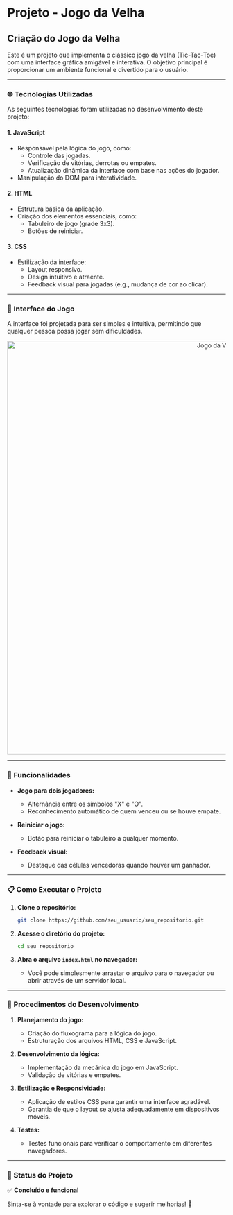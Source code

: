 # Projeto - Jogo da Velha

## Criação do Jogo da Velha

Este é um projeto que implementa o clássico jogo da velha (Tic-Tac-Toe) com uma interface gráfica amigável e interativa. O objetivo principal é proporcionar um ambiente funcional e divertido para o usuário.

---

### 🌐 Tecnologias Utilizadas

As seguintes tecnologias foram utilizadas no desenvolvimento deste projeto:

#### 1. **JavaScript**
   - Responsável pela lógica do jogo, como:
     - Controle das jogadas.
     - Verificação de vitórias, derrotas ou empates.
     - Atualização dinâmica da interface com base nas ações do jogador.
   - Manipulação do DOM para interatividade.

#### 2. **HTML**
   - Estrutura básica da aplicação.
   - Criação dos elementos essenciais, como:
     - Tabuleiro de jogo (grade 3x3).
     - Botões de reiniciar.

#### 3. **CSS**
   - Estilização da interface:
     - Layout responsivo.
     - Design intuitivo e atraente.
     - Feedback visual para jogadas (e.g., mudança de cor ao clicar).

---

### 🔹 Interface do Jogo

A interface foi projetada para ser simples e intuitiva, permitindo que qualquer pessoa possa jogar sem dificuldades.

<div align="center"> 
  <img width="954" alt="Jogo da Velha" src="https://user-images.githubusercontent.com/89019231/151022931-d04dc09a-50c6-4963-ade0-80ad91dfb985.png">
</div>

---

### 🚀 Funcionalidades

- **Jogo para dois jogadores:** 
  - Alternância entre os símbolos "X" e "O".
  - Reconhecimento automático de quem venceu ou se houve empate.

- **Reiniciar o jogo:** 
  - Botão para reiniciar o tabuleiro a qualquer momento.

- **Feedback visual:**
  - Destaque das células vencedoras quando houver um ganhador.

---

### 📋 Como Executar o Projeto

1. **Clone o repositório:**
   ```bash
   git clone https://github.com/seu_usuario/seu_repositorio.git
   ```

2. **Acesse o diretório do projeto:**
   ```bash
   cd seu_repositorio
   ```

3. **Abra o arquivo `index.html` no navegador:**
   - Você pode simplesmente arrastar o arquivo para o navegador ou abrir através de um servidor local.

---

### 🔧 Procedimentos do Desenvolvimento

1. **Planejamento do jogo:**
   - Criação do fluxograma para a lógica do jogo.
   - Estruturação dos arquivos HTML, CSS e JavaScript.

2. **Desenvolvimento da lógica:**
   - Implementação da mecânica do jogo em JavaScript.
   - Validação de vitórias e empates.

3. **Estilização e Responsividade:**
   - Aplicação de estilos CSS para garantir uma interface agradável.
   - Garantia de que o layout se ajusta adequadamente em dispositivos móveis.

4. **Testes:**
   - Testes funcionais para verificar o comportamento em diferentes navegadores.

---

### 🏁 Status do Projeto 

✅ **Concluído e funcional**

Sinta-se à vontade para explorar o código e sugerir melhorias! 🎉
